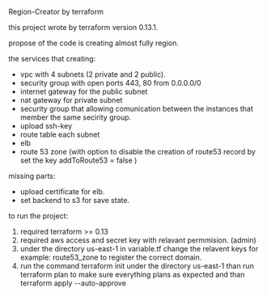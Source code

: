 Region-Creator by terraform

this project wrote by terraform version 0.13.1.

propose of the code is creating almost fully region.

the services that creating:
  * vpc with 4 subnets (2 private and 2 public).
  * security group with open ports 443, 80 from 0.0.0.0/0
  * internet gateway for the public subnet
  * nat gateway for private subnet
  * security group that allowing comunication between the instances that member the same secirity group.
  * upload ssh-key
  * route table each subnet
  * elb
  * route 53 zone (with option to disable the creation of route53 record by set the key addToRoute53 = false )

missing parts:
  * upload certificate for elb.
  * set backend to s3 for save state.

to run the project:
  1. required terraform >= 0.13
  2. required aws access and secret key with relavant permmision. (admin)
  2. under the directory us-east-1 in variable.tf change the relavent keys for example: route53_zone to register the correct domain. 
  3. run the command terraform init under the directory us-east-1
  than run terraform plan to make sure everything plans as expected and than terraform apply --auto-approve




